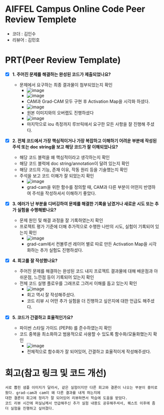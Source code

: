 # AIFFEL Campus Online Code Peer Review Templete
- 코더 : 김인수
- 리뷰어 : 김민호


# PRT(Peer Review Template)
- [X]  **1. 주어진 문제를 해결하는 완성된 코드가 제출되었나요?**
    - 문제에서 요구하는 최종 결과물이 첨부되었는지 확인
        - ![image](https://github.com/user-attachments/assets/b7fd6a48-a908-4531-a61c-5fc6c2b4534e)
        - ![image](https://github.com/user-attachments/assets/7dc09929-7506-497b-9456-bc5611e99241)
        - CAM과 Grad-CAM 모두 구현 후 Activation Map을 시각화 하셨다.
        - ![image](https://github.com/user-attachments/assets/685e03d1-ba78-489c-a2ee-06ca9d69b702)
        - 원본 이미지와의 오버랩도 진행하셨다
        - ![image](https://github.com/user-attachments/assets/dc9ff385-b6d0-4886-b078-9030c122d1de)
        - 마지막으로 iou 측정까지 루브릭에서 요구한 모든 사항을 잘 진행해 주셨다.

    
- [X]  **2. 전체 코드에서 가장 핵심적이거나 가장 복잡하고 이해하기 어려운 부분에 작성된 
주석 또는 doc string을 보고 해당 코드가 잘 이해되었나요?**
    - 해당 코드 블럭을 왜 핵심적이라고 생각하는지 확인
    - 해당 코드 블럭에 doc string/annotation이 달려 있는지 확인
    - 해당 코드의 기능, 존재 이유, 작동 원리 등을 기술했는지 확인
    - 주석을 보고 코드 이해가 잘 되었는지 확인
        - ![image](https://github.com/user-attachments/assets/523299f0-6a82-42f3-a107-b3a5aed7b23a)
        - grad-cam을 위한 함수를 정의할 때, CAM과 다른 부분이 어떤지 반영하여 주석을 작성하셔서 이해하기 좋았다.
        
- [X]  **3. 에러가 난 부분을 디버깅하여 문제를 해결한 기록을 남겼거나
새로운 시도 또는 추가 실험을 수행해봤나요?**
    - 문제 원인 및 해결 과정을 잘 기록하였는지 확인
    - 프로젝트 평가 기준에 더해 추가적으로 수행한 나만의 시도, 
    실험이 기록되어 있는지 확인
        - ![image](https://github.com/user-attachments/assets/b5d17533-4fc0-48dc-b8f2-063da6809522)
        - grad-cam에서 컨볼루션 레이어 별로 따로 만든 Activation Map을 시각화하는 추가 실험도 진행하셨다.

        
- [X]  **4. 회고를 잘 작성했나요?**
    - 주어진 문제를 해결하는 완성된 코드 내지 프로젝트 결과물에 대해
    배운점과 아쉬운점, 느낀점 등이 기록되어 있는지 확인
    - 전체 코드 실행 플로우를 그래프로 그려서 이해를 돕고 있는지 확인
        - ![image](https://github.com/user-attachments/assets/e9dc5c94-e386-4d79-96be-84d63c07fc94)
        - 회고 역시 잘 작성해주셨다.
        - 코드 리뷰 시 어떤 추가 실험을 더 진행하고 싶은지에 대한 언급도 해주셨다.

        
- [X]  **5. 코드가 간결하고 효율적인가요?**
    - 파이썬 스타일 가이드 (PEP8) 를 준수하였는지 확인
    - 코드 중복을 최소화하고 범용적으로 사용할 수 있도록 함수화/모듈화했는지 확인
        - ![image](https://github.com/user-attachments/assets/317391bd-1f66-4b6b-9ffd-9e424ab39ac6)
        - 전체적으로 함수화가 잘 되어있어, 간결하고 효율적이게 작성해주셨다.



# 회고(참고 링크 및 코드 개선)
```
서로 뽑힌 샘플 이미지가 달라서, 같은 실험이지만 다른 회고와 결론이 나오는 부분이 흥미로웠다. grad-cam과 cam이 왜 다른 결과를 내게 하는지에
대한 결론이 회고에 정리가 잘 되어있어 리뷰하면서 학습에 도움을 받았다.
코드 리뷰 시간에 퍼실님께서 언급해주신 추가 실험 내용도 공유해주셔서, 퀘스트 이후에 좀 더 실험을 진행하고 싶어졌다.
```
